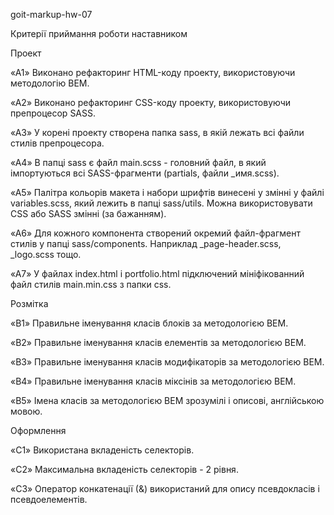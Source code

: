 goit-markup-hw-07

Критерії приймання роботи наставником

Проект

«A1» Виконано рефакторинг HTML-коду проекту, використовуючи методологію BEM.

«A2» Виконано рефакторинг CSS-коду проекту, використовуючи препроцесор SASS.

«A3» У корені проекту створена папка sass, в якій лежать всі файли стилів препроцесора.

«A4» В папці sass є файл main.scss - головний файл, в який імпортуються всі SASS-фрагменти (partials, файли _имя.scss).

«A5» Палітра кольорів макета і набори шрифтів винесені у змінні у файлі variables.scss, який лежить в папці sass/utils. Можна використовувати CSS або SASS змінні (за бажанням).

«A6» Для кожного компонента створений окремий файл-фрагмент стилів у папці sass/components. Наприклад _page-header.scss, _logo.scss тощо.

«A7» У файлах index.html і portfolio.html підключений мініфікованний файл стилів main.min.css з папки css.

Розмітка

«B1» Правильне іменування класів блоків за методологією BEM.

«B2» Правильне іменування класів елементів за методологією BEM.

«B3» Правильне іменування класів модифікаторів за методологією BEM.

«B4» Правильне іменування класів міксінів за методологією BEM.

«B5» Імена класів за методологією BEM зрозумілі і описові, англійською мовою.

Оформлення

«C1» Використана вкладеність селекторів.

«C2» Максимальна вкладеність селекторів - 2 рівня.

«C3» Оператор конкатенації (&) використаний для опису псевдокласів і псевдоелементів.
